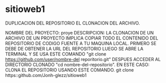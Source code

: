 # sitioweb1
DUPLICACION DEL REPOSITORIO
EL CLONACION DEL ARCHIVO.

NOMBRE DEL PROYECTO: proye DESCRIPCION: LA CLONACION DE UN ARCHIVO DE UN PROYECTO IMPLICA COPIAR TODO EL CONTENIDO DEL REPOSITORIO DE CODIGO FUENTE A TU MAQUINA LOCAL. PRIMERO SE DEBE DE OBTENER LA URL DEL REPOSITORIO LUEGO SE ABRE LA TERMINAL Y SE USA ESTE COMANDO "git clone https://github.com/user/nombre-del reporitorio.git" DESPUES ACCEDER AL DIRECTORIO CLONADO "cd nombre-del-repositorio".
EN ESTE CASO: CLONA EL REPOSITORIO USANDO ESTE COMANDO. git clone https::github.com/Jonh-glezz/sitioweb1

